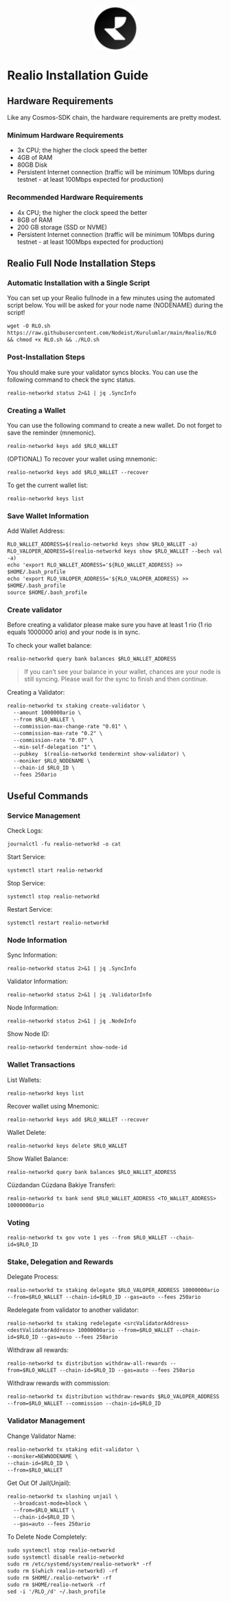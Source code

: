 <p align="center">
  <img height="100" height="auto" src="https://raw.githubusercontent.com/Nodeist/Kurulumlar/main/logos/realio.png">
</p>

# Realio Installation Guide
## Hardware Requirements
Like any Cosmos-SDK chain, the hardware requirements are pretty modest.

### Minimum Hardware Requirements
  - 3x CPU; the higher the clock speed the better
  - 4GB of RAM
  - 80GB Disk
  - Persistent Internet connection (traffic will be minimum 10Mbps during testnet - at least 100Mbps expected for production)

### Recommended Hardware Requirements
  - 4x CPU; the higher the clock speed the better
  - 8GB of RAM
  - 200 GB storage (SSD or NVME)
  - Persistent Internet connection (traffic will be minimum 10Mbps during testnet - at least 100Mbps expected for production)

## Realio Full Node Installation Steps
### Automatic Installation with a Single Script
You can set up your Realio fullnode in a few minutes using the automated script below.
You will be asked for your node name (NODENAME) during the script!

```
wget -O RLO.sh https://raw.githubusercontent.com/Nodeist/Kurulumlar/main/Realio/RLO && chmod +x RLO.sh && ./RLO.sh
```

### Post-Installation Steps

You should make sure your validator syncs blocks.
You can use the following command to check the sync status.
```
realio-networkd status 2>&1 | jq .SyncInfo
```

### Creating a Wallet
You can use the following command to create a new wallet. Do not forget to save the reminder (mnemonic).
```
realio-networkd keys add $RLO_WALLET
```

(OPTIONAL) To recover your wallet using mnemonic:
```
realio-networkd keys add $RLO_WALLET --recover
```

To get the current wallet list:
```
realio-networkd keys list
```

### Save Wallet Information
Add Wallet Address:
```
RLO_WALLET_ADDRESS=$(realio-networkd keys show $RLO_WALLET -a)
RLO_VALOPER_ADDRESS=$(realio-networkd keys show $RLO_WALLET --bech val -a)
echo 'export RLO_WALLET_ADDRESS='${RLO_WALLET_ADDRESS} >> $HOME/.bash_profile
echo 'export RLO_VALOPER_ADDRESS='${RLO_VALOPER_ADDRESS} >> $HOME/.bash_profile
source $HOME/.bash_profile
```


### Create validator
Before creating a validator please make sure you have at least 1 rio (1 rio equals 1000000 ario) and your node is in sync.

To check your wallet balance:
```
realio-networkd query bank balances $RLO_WALLET_ADDRESS
```
> If you can't see your balance in your wallet, chances are your node is still syncing. Please wait for the sync to finish and then continue.

Creating a Validator:
```
realio-networkd tx staking create-validator \
  --amount 1000000ario \
  --from $RLO_WALLET \
  --commission-max-change-rate "0.01" \
  --commission-max-rate "0.2" \
  --commission-rate "0.07" \
  --min-self-delegation "1" \
  --pubkey  $(realio-networkd tendermint show-validator) \
  --moniker $RLO_NODENAME \
  --chain-id $RLO_ID \
  --fees 250ario
```



## Useful Commands
### Service Management
Check Logs:
```
journalctl -fu realio-networkd -o cat
```

Start Service:
```
systemctl start realio-networkd
```

Stop Service:
```
systemctl stop realio-networkd
```

Restart Service:
```
systemctl restart realio-networkd
```

### Node Information
Sync Information:
```
realio-networkd status 2>&1 | jq .SyncInfo
```

Validator Information:
```
realio-networkd status 2>&1 | jq .ValidatorInfo
```

Node Information:
```
realio-networkd status 2>&1 | jq .NodeInfo
```

Show Node ID:
```
realio-networkd tendermint show-node-id
```

### Wallet Transactions
List Wallets:
```
realio-networkd keys list
```

Recover wallet using Mnemonic:
```
realio-networkd keys add $RLO_WALLET --recover
```

Wallet Delete:
```
realio-networkd keys delete $RLO_WALLET
```

Show Wallet Balance:
```
realio-networkd query bank balances $RLO_WALLET_ADDRESS
```

Cüzdandan Cüzdana Bakiye Transferi:
```
realio-networkd tx bank send $RLO_WALLET_ADDRESS <TO_WALLET_ADDRESS> 10000000ario
```

### Voting
```
realio-networkd tx gov vote 1 yes --from $RLO_WALLET --chain-id=$RLO_ID
```

### Stake, Delegation and Rewards
Delegate Process:
```
realio-networkd tx staking delegate $RLO_VALOPER_ADDRESS 10000000ario --from=$RLO_WALLET --chain-id=$RLO_ID --gas=auto --fees 250ario
```

Redelegate from validator to another validator:
```
realio-networkd tx staking redelegate <srcValidatorAddress> <destValidatorAddress> 10000000ario --from=$RLO_WALLET --chain-id=$RLO_ID --gas=auto --fees 250ario
```

Withdraw all rewards:
```
realio-networkd tx distribution withdraw-all-rewards --from=$RLO_WALLET --chain-id=$RLO_ID --gas=auto --fees 250ario
```

Withdraw rewards with commission:
```
realio-networkd tx distribution withdraw-rewards $RLO_VALOPER_ADDRESS --from=$RLO_WALLET --commission --chain-id=$RLO_ID
```

### Validator Management
Change Validator Name:
```
realio-networkd tx staking edit-validator \
--moniker=NEWNODENAME \
--chain-id=$RLO_ID \
--from=$RLO_WALLET
```

Get Out Of Jail(Unjail):
```
realio-networkd tx slashing unjail \
  --broadcast-mode=block \
  --from=$RLO_WALLET \
  --chain-id=$RLO_ID \
  --gas=auto --fees 250ario
```

To Delete Node Completely:
```
sudo systemctl stop realio-networkd
sudo systemctl disable realio-networkd
sudo rm /etc/systemd/system/realio-network* -rf
sudo rm $(which realio-networkd) -rf
sudo rm $HOME/.realio-network* -rf
sudo rm $HOME/realio-network -rf
sed -i '/RLO_/d' ~/.bash_profile
```
